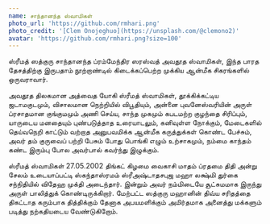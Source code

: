 ```yaml
---
name: சாந்தானந்த ஸ்வாமிகள்
photo_url: 'https://github.com/rmhari.png'
photo_credit: '[Clem Onojeghuo](https://unsplash.com/@clemono2)'
avatar: 'https://github.com/rmhari.png?size=100'
---
```


ஸ்ரீமத் ஸத்குரு சாந்தானந்த ப்ரம்மேந்திர ஸரஸ்வத் அவதூத ஸ்வாமிகள், இந்த பாரத தேசத்திற்கு இருபதாம் நூற்றாண்டில் கிடைக்கப்பெற்ற முக்கிய ஆன்மீக சிகரங்களில் ஒருவராவார்.

அவதூத திலகமான அத்வைத யோகி ஸ்ரீமத் ஸ்வாமிகள், தூக்கிக்கட்டிய ஜடாமகுடமும், விசாலமான நெற்றியில் விபூதியும், அன்னை புவனேஸ்வரியின் அருள் ப்ரசாதமான குங்குமமும் அணி செய்ய, சாந்த முகமும் கபடமற்ற குழந்தை சிரிப்பும், யாருடைய மனதையும் புண்படுத்தாத உரையாடலும், கனிவுள்ள நோக்கும், மேடைகளில் தெய்வநெறி காட்டும் வற்றாத அனுபவமிக்க ஆன்மீக கருத்துக்கள் கொண்ட பேச்சும், அவர் தம் குருவைப் பற்றி பேசும் போது பொங்கி எழும் உற்சாகமும், நம்மை காந்தம் கண்ட இரும்பு போல அவர்பால் கவர்ந்து இழுக்கும்.

ஸ்ரீமத் ஸ்வாமிகள் 27.05.2002 திங்கட் கிழமை வைகாசி மாதம் ப்ரதமை திதி அன்று சேலம் உடையாப்பட்டி ஸ்கந்தாஸ்ரமம் ஸ்ரீஅஷ்டாதசபுஜ மஹா லக்ஷ்மி துர்கை சந்நிதியில் விதேஹ முக்தி அடைந்தார். இன்றும் அவர் நம்மிடையே சூட்சுமமாக இருந்து அருள் பாலித்துக் கொண்டிருக்கிறார். மேற்பட்ட ஸத்குரு  மஹானின் திவ்ய சரிதத்தை திகட்டாத கரும்பாக தித்திக்கும் தேனாக அபயமளிக்கும் அமிர்தமாக அனைத்து மக்களும் படித்து நற்கதியடைய வேண்டுகிறோம்.

